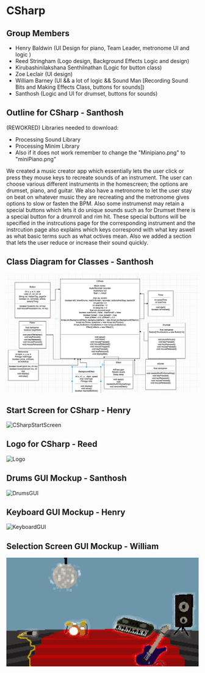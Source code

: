 # CSharp

## Group Members
* Henry Baldwin (UI Design for piano, Team Leader, metronome UI and logic )
* Reed Stringham (Logo design, Background Effects Logic and design) 
* Kirubashinilakshana Senthilnathan (Logic for button class)
* Zoe Leclair (UI design)
* William Barney (UI && a lot of logic && Sound Man [Recording Sound Bits and Making Effects Class, buttons for sounds])
* Santhosh  (Logic and UI for drumset, buttons for sounds)


## Outline for CSharp - Santhosh 
(REWOKRED)
Libraries needed to download:
- Processing Sound Library
- Processing Minim Library
-  Also if it does not work remember to change the "Minipiano.png" to "miniPiano.png"
  
We created a music creator app which essentially lets the user click or press they mouse keys to recreate sounds of an instrument. The user can choose various different instruments in the homescreen; the options are drumset, piano, and guitar. We also have a metronome to let the user stay on beat on whatever music they are recreating and the metronome gives options to slow or fasten the BPM. Also some instrumenst may retain a special buttons which lets it do unique sounds such as for Drumset there is a special button for a drumroll and rim hit. These special buttons will be specified in the instrcutions page for the corresponding instrument and the instrcution page also explains which keys correspond with what key aswell as what basic terms such as what octives mean. Also we added a section that lets the user reduce or increase their sound quickly.



## Class Diagram for Classes - Santhosh 
![UMLKeyboard](https://github.com/HenryBald/CSharp/blob/main/src/CSharp/data/ClassDiagram.png)

## Start Screen for CSharp - Henry
![CSharpStartScreen](https://github.com/HenryBald/CSharp/blob/main/assets/CSharpStartScreen.png)

## Logo for CSharp - Reed 
![Logo](https://github.com/HenryBald/CSharp/blob/main/assets/NewC%23.png)

## Drums GUI Mockup - Santhosh
![DrumsGUI](https://github.com/HenryBald/CSharp/blob/main/assets/Drums.png)

## Keyboard GUI Mockup - Henry
![KeyboardGUI](https://github.com/HenryBald/CSharp/blob/main/src/CSharp/data/KeyboardGUIFinalVers.png)

## Selection Screen GUI Mockup - William
![SelectionScreenGUI](https://github.com/HenryBald/CSharp/blob/main/src/CSharp/data/selectionScreen1.png)

